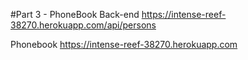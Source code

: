 #Part 3 - PhoneBook Back-end
https://intense-reef-38270.herokuapp.com/api/persons

Phonebook
https://intense-reef-38270.herokuapp.com
